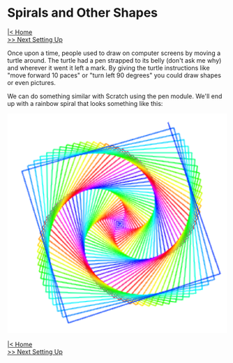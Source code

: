 # Spirals and Other Shapes

[|< Home](../)  
[>> Next Setting Up](./spirals1.md)

Once upon a time, people used to draw on computer screens by moving a turtle around. The turtle had a pen strapped to its belly (don't ask me why) and wherever it went it left a mark. By giving the turtle instructions like "move forward 10 paces" or "turn left 90 degrees" you could draw shapes or even pictures.

We can do something similar with Scratch using the pen module. We'll end up with a rainbow spiral that looks something like this:

![Rainbow Spiral](./images/spiral.png)

[|< Home](../)  
[>> Next Setting Up](./spirals1.md)